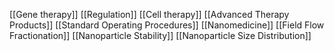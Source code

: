 [[Gene therapy]]
[[Regulation]]
[[Cell therapy]]
[[Advanced Therapy Products]]
[[Standard Operating Procedures]]
[[Nanomedicine]]
[[Field Flow Fractionation]]
[[Nanoparticle Stability]]
[[Nanoparticle Size Distribution]]
